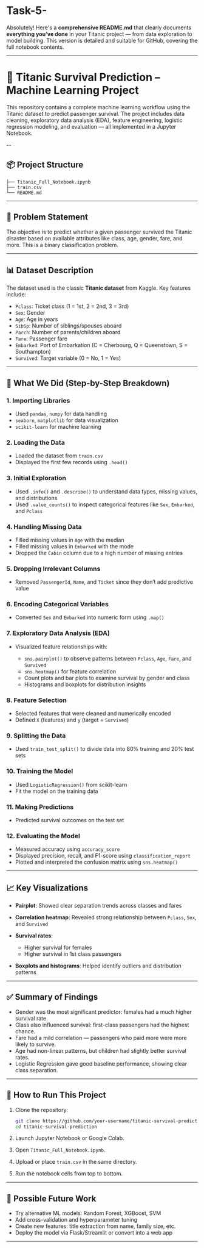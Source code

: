 # Task-5-
Absolutely! Here's a **comprehensive README.md** that clearly documents **everything you’ve done** in your Titanic project — from data exploration to model building. This version is detailed and suitable for GitHub, covering the full notebook contents.

---

# 🚢 Titanic Survival Prediction – Machine Learning Project

This repository contains a complete machine learning workflow using the Titanic dataset to predict passenger survival. The project includes data cleaning, exploratory data analysis (EDA), feature engineering, logistic regression modeling, and evaluation — all implemented in a Jupyter Notebook.

--

## 📦 Project Structure

```
├── Titanic_Full_Notebook.ipynb
├── train.csv                     
└── README.md                    
```

---

## 📘 Problem Statement

The objective is to predict whether a given passenger survived the Titanic disaster based on available attributes like class, age, gender, fare, and more. This is a binary classification problem.

---

## 📊 Dataset Description

The dataset used is the classic **Titanic dataset** from Kaggle. Key features include:

* `Pclass`: Ticket class (1 = 1st, 2 = 2nd, 3 = 3rd)
* `Sex`: Gender
* `Age`: Age in years
* `SibSp`: Number of siblings/spouses aboard
* `Parch`: Number of parents/children aboard
* `Fare`: Passenger fare
* `Embarked`: Port of Embarkation (C = Cherbourg, Q = Queenstown, S = Southampton)
* `Survived`: Target variable (0 = No, 1 = Yes)

---

## 🔧 What We Did (Step-by-Step Breakdown)

### 1. **Importing Libraries**

* Used `pandas`, `numpy` for data handling
* `seaborn`, `matplotlib` for data visualization
* `scikit-learn` for machine learning

### 2. **Loading the Data**

* Loaded the dataset from `train.csv`
* Displayed the first few records using `.head()`

### 3. **Initial Exploration**

* Used `.info()` and `.describe()` to understand data types, missing values, and distributions
* Used `.value_counts()` to inspect categorical features like `Sex`, `Embarked`, and `Pclass`

### 4. **Handling Missing Data**

* Filled missing values in `Age` with the median
* Filled missing values in `Embarked` with the mode
* Dropped the `Cabin` column due to a high number of missing entries

### 5. **Dropping Irrelevant Columns**

* Removed `PassengerId`, `Name`, and `Ticket` since they don’t add predictive value

### 6. **Encoding Categorical Variables**

* Converted `Sex` and `Embarked` into numeric form using `.map()`

### 7. **Exploratory Data Analysis (EDA)**

* Visualized feature relationships with:

  * `sns.pairplot()` to observe patterns between `Pclass`, `Age`, `Fare`, and `Survived`
  * `sns.heatmap()` for feature correlation
  * Count plots and bar plots to examine survival by gender and class
  * Histograms and boxplots for distribution insights

### 8. **Feature Selection**

* Selected features that were cleaned and numerically encoded
* Defined `X` (features) and `y` (target = `Survived`)

### 9. **Splitting the Data**

* Used `train_test_split()` to divide data into 80% training and 20% test sets

### 10. **Training the Model**

* Used `LogisticRegression()` from scikit-learn
* Fit the model on the training data

### 11. **Making Predictions**

* Predicted survival outcomes on the test set

### 12. **Evaluating the Model**

* Measured accuracy using `accuracy_score`
* Displayed precision, recall, and F1-score using `classification_report`
* Plotted and interpreted the confusion matrix using `sns.heatmap()`

---

## 📈 Key Visualizations

* **Pairplot**: Showed clear separation trends across classes and fares
* **Correlation heatmap**: Revealed strong relationship between `Pclass`, `Sex`, and `Survived`
* **Survival rates**:

  * Higher survival for females
  * Higher survival in 1st class passengers
* **Boxplots and histograms**: Helped identify outliers and distribution patterns

---

## ✅ Summary of Findings

* Gender was the most significant predictor: females had a much higher survival rate.
* Class also influenced survival: first-class passengers had the highest chance.
* Fare had a mild correlation — passengers who paid more were more likely to survive.
* Age had non-linear patterns, but children had slightly better survival rates.
* Logistic Regression gave good baseline performance, showing clear class separation.

---

## 🚀 How to Run This Project

1. Clone the repository:

   ```bash
   git clone https://github.com/your-username/titanic-survival-prediction.git
   cd titanic-survival-prediction
   ```

2. Launch Jupyter Notebook or Google Colab.

3. Open `Titanic_Full_Notebook.ipynb`.

4. Upload or place `train.csv` in the same directory.

5. Run the notebook cells from top to bottom.

---

## 🔄 Possible Future Work

* Try alternative ML models: Random Forest, XGBoost, SVM
* Add cross-validation and hyperparameter tuning
* Create new features: title extraction from name, family size, etc.
* Deploy the model via Flask/Streamlit or convert into a web app

---


